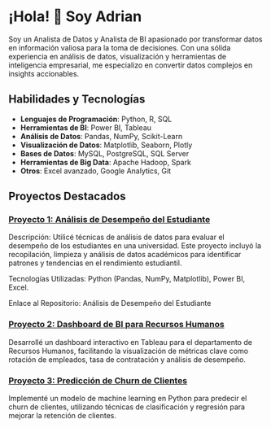 # ¡Hola! 👋 Soy Adrian

Soy un Analista de Datos y Analista de BI apasionado por transformar datos en información valiosa para la toma de decisiones. Con una sólida experiencia en análisis de datos, visualización y herramientas de inteligencia empresarial, me especializo en convertir datos complejos en insights accionables.

## Habilidades y Tecnologías

- **Lenguajes de Programación**: Python, R, SQL
- **Herramientas de BI**: Power BI, Tableau
- **Análisis de Datos**: Pandas, NumPy, Scikit-Learn
- **Visualización de Datos**: Matplotlib, Seaborn, Plotly
- **Bases de Datos**: MySQL, PostgreSQL, SQL Server
- **Herramientas de Big Data**: Apache Hadoop, Spark
- **Otros**: Excel avanzado, Google Analytics, Git

## Proyectos Destacados

### [Proyecto 1: Análisis de Desempeño del Estudiante](https://github.com/aarm2905/Portafolio-Power-BI/tree/d91358b71d23f3983c8a80a7c2f21701d3c3a0df/Analisis%20de%20desempe%C3%B1o%20academico)
Descripción: Utilicé técnicas de análisis de datos para evaluar el desempeño de los estudiantes en una universidad. Este proyecto incluyó la recopilación, limpieza y análisis de datos académicos para identificar patrones y tendencias en el rendimiento estudiantil.

Tecnologías Utilizadas: Python (Pandas, NumPy, Matplotlib), Power BI, Excel.

Enlace al Repositorio: Análisis de Desempeño del Estudiante

### [Proyecto 2: Dashboard de BI para Recursos Humanos](https://github.com/tu-usuario/proyecto-2)
Desarrollé un dashboard interactivo en Tableau para el departamento de Recursos Humanos, facilitando la visualización de métricas clave como rotación de empleados, tasa de contratación y análisis de desempeño.

### [Proyecto 3: Predicción de Churn de Clientes](https://github.com/tu-usuario/proyecto-3)
Implementé un modelo de machine learning en Python para predecir el churn de clientes, utilizando técnicas de clasificación y regresión para mejorar la retención de clientes.
<!--
**aarm2905/aarm2905** is a ✨ _special_ ✨ repository because its `README.md` (this file) appears on your GitHub profile.

Here are some ideas to get you started:

- 🔭 I’m currently working on ...
- 🌱 I’m currently learning ...
- 👯 I’m looking to collaborate on ...
- 🤔 I’m looking for help with ...
- 💬 Ask me about ...
- 📫 How to reach me: ...
- 😄 Pronouns: ...
- ⚡ Fun fact: ...
-->

